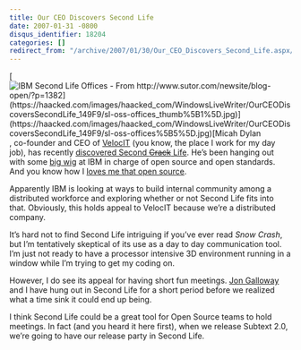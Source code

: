 ```yaml
---
title: Our CEO Discovers Second Life
date: 2007-01-31 -0800
disqus_identifier: 18204
categories: []
redirect_from: "/archive/2007/01/30/Our_CEO_Discovers_Second_Life.aspx/"
---
```


[![IBM Second Life Offices - From
http://www.sutor.com/newsite/blog-open/?p=1382](https://haacked.com/images/haacked_com/WindowsLiveWriter/OurCEODiscoversSecondLife_149F9/sl-oss-offices_thumb%5B1%5D.jpg)](https://haacked.com/images/haacked_com/WindowsLiveWriter/OurCEODiscoversSecondLife_149F9/sl-oss-offices%5B5%5D.jpg)[Micah
Dylan](https://haacked.com/images/haacked_com/WindowsLiveWriter/OurCEODiscoversSecondLife_149F9/sl-oss-offices%5B2%5D.jpg "Micah Dylan’s Blog"),
co-founder and CEO of [VelocIT](http://veloc-it.com/ "VelocIT") (you
know, the place I work for my day job), has recently [discovered Second
~~Crack~~
Life](http://micahdylan.com/archive/2007/01/31/Second-Life-Second-Office.aspx "Second Life").
He’s been hanging out with some [big
wig](http://www.sutor.com/newsite/blog-open/index.php "Bob Sutor") at
IBM in charge of open source and open standards. And you know how I
[loves me that open
source](https://haacked.com/category/32.aspx "Open Source Category").

Apparently IBM is looking at ways to build internal community among a
distributed workforce and exploring whether or not Second Life fits into
that. Obviously, this holds appeal to VelocIT because we’re a
distributed company.

It’s hard not to find Second Life intriguing if you’ve ever read *Snow
Crash*, but I’m tentatively skeptical of its use as a day to day
communication tool. I’m just not ready to have a processor intensive 3D
environment running in a window while I’m trying to get my coding on.

However, I do see its appeal for having short fun meetings. [Jon
Galloway](http://weblogs.asp.net/jgalloway/ "Jon Galloway’s Blog") and I
have hung out in Second Life for a short period before we realized what
a time sink it could end up being.

I think Second Life could be a great tool for Open Source teams to hold
meetings. In fact (and you heard it here first), when we release Subtext
2.0, we’re going to have our release party in Second Life.

